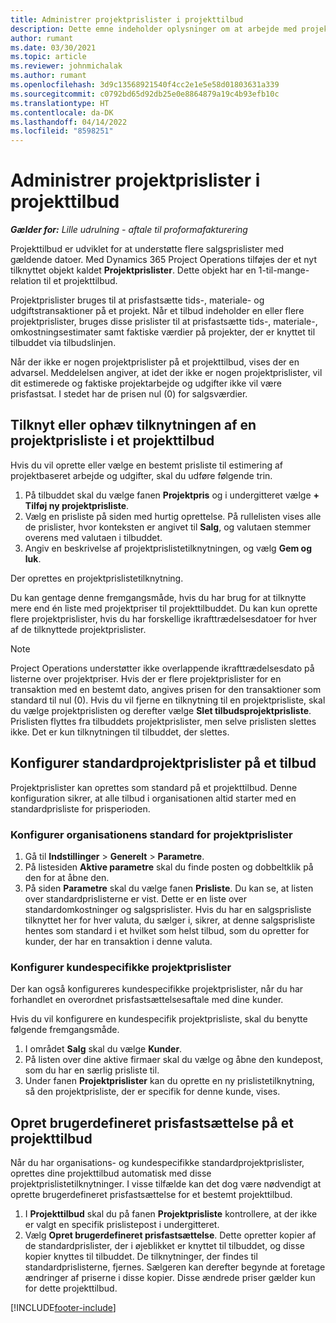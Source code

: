 ```yaml
---
title: Administrer projektprislister i projekttilbud
description: Dette emne indeholder oplysninger om at arbejde med projektprislister på tilbud.
author: rumant
ms.date: 03/30/2021
ms.topic: article
ms.reviewer: johnmichalak
ms.author: rumant
ms.openlocfilehash: 3d9c13568921540f4cc2e1e5e58d01803631a339
ms.sourcegitcommit: c0792bd65d92db25e0e8864879a19c4b93efb10c
ms.translationtype: HT
ms.contentlocale: da-DK
ms.lasthandoff: 04/14/2022
ms.locfileid: "8598251"
---
```

# <a name="manage-project-price-lists-on-project-quotes"></a>Administrer projektprislister i projekttilbud 

_**Gælder for:** Lille udrulning - aftale til proformafakturering_

Projekttilbud er udviklet for at understøtte flere salgsprislister med gældende datoer. Med Dynamics 365 Project Operations tilføjes der et nyt tilknyttet objekt kaldet **Projektprislister**. Dette objekt har en 1-til-mange-relation til et projekttilbud.

Projektprislister bruges til at prisfastsætte tids-, materiale- og udgiftstransaktioner på et projekt. Når et tilbud indeholder en eller flere projektprislister, bruges disse prislister til at prisfastsætte tids-, materiale-, omkostningsestimater samt faktiske værdier på projekter, der er knyttet til tilbuddet via tilbudslinjen.

Når der ikke er nogen projektprislister på et projekttilbud, vises der en advarsel. Meddelelsen angiver, at idet der ikke er nogen projektprislister, vil dit estimerede og faktiske projektarbejde og udgifter ikke vil være prisfastsat. I stedet har de prisen nul (0) for salgsværdier.

## <a name="associate-or-disassociate-a-project-price-list-on-a-project-quote"></a>Tilknyt eller ophæv tilknytningen af en projektprisliste i et projekttilbud

Hvis du vil oprette eller vælge en bestemt prisliste til estimering af projektbaseret arbejde og udgifter, skal du udføre følgende trin.

1. På tilbuddet skal du vælge fanen **Projektpris** og i undergitteret vælge **+ Tilføj ny projektprisliste**.
2. Vælg en prisliste på siden med hurtig oprettelse. På rullelisten vises alle de prislister, hvor konteksten er angivet til **Salg**, og valutaen stemmer overens med valutaen i tilbuddet.
4. Angiv en beskrivelse af projektprislistetilknytningen, og vælg **Gem og luk**.

Der oprettes en projektprislistetilknytning.

Du kan gentage denne fremgangsmåde, hvis du har brug for at tilknytte mere end én liste med projektpriser til projekttilbuddet. Du kan kun oprette flere projektprislister, hvis du har forskellige ikrafttrædelsesdatoer for hver af de tilknyttede projektprislister.

> [!NOTE]
> Project Operations understøtter ikke overlappende ikrafttrædelsesdato på listerne over projektpriser. Hvis der er flere projektprislister for en transaktion med en bestemt dato, angives prisen for den transaktioner som standard til nul (0).
Hvis du vil fjerne en tilknytning til en projektprisliste, skal du vælge projektprislisten og derefter vælge **Slet tilbudsprojektprisliste**. Prislisten flyttes fra tilbuddets projektprislister, men selve prislisten slettes ikke. Det er kun tilknytningen til tilbuddet, der slettes.

## <a name="set-up-default-project-price-lists-on-a-quote"></a>Konfigurer standardprojektprislister på et tilbud

Projektprislister kan oprettes som standard på et projekttilbud. Denne konfiguration sikrer, at alle tilbud i organisationen altid starter med en standardprisliste for prisperioden.

### <a name="set-up-organizational-default-for-project-price-lists"></a>Konfigurer organisationens standard for projektprislister

1. Gå til **Indstillinger** > **Generelt** > **Parametre**.
2. På listesiden **Aktive parametre** skal du finde posten og dobbeltklik på den for at åbne den. 
3. På siden **Parametre** skal du vælge fanen **Prisliste**. Du kan se, at listen over standardprislisterne er vist. Dette er en liste over standardomkostninger og salgsprislister. Hvis du har en salgsprisliste tilknyttet her for hver valuta, du sælger i, sikrer, at denne salgsprisliste hentes som standard i et hvilket som helst tilbud, som du opretter for kunder, der har en transaktion i denne valuta.

### <a name="set-up-customer-specific-project-price-lists"></a>Konfigurer kundespecifikke projektprislister

Der kan også konfigureres kundespecifikke projektprislister, når du har forhandlet en overordnet prisfastsættelsesaftale med dine kunder.

Hvis du vil konfigurere en kundespecifik projektprisliste, skal du benytte følgende fremgangsmåde.

1. I området **Salg** skal du vælge **Kunder**.
2. På listen over dine aktive firmaer skal du vælge og åbne den kundepost, som du har en særlig prisliste til.
3. Under fanen **Projektprislister** kan du oprette en ny prislistetilknytning, så den projektprisliste, der er specifik for denne kunde, vises.

## <a name="create-custom-pricing-on-a-project-quote"></a>Opret brugerdefineret prisfastsættelse på et projekttilbud

Når du har organisations- og kundespecifikke standardprojektprislister, oprettes dine projekttilbud automatisk med disse projektprislistetilknytninger. I visse tilfælde kan det dog være nødvendigt at oprette brugerdefineret prisfastsættelse for et bestemt projekttilbud. 

1. I **Projekttilbud** skal du på fanen **Projektprisliste** kontrollere, at der ikke er valgt en specifik prislistepost i undergitteret.
2. Vælg **Opret brugerdefineret prisfastsættelse**. Dette opretter kopier af de standardprislister, der i øjeblikket er knyttet til tilbuddet, og disse kopier knyttes til tilbuddet. De tilknytninger, der findes til standardprislisterne, fjernes. Sælgeren kan derefter begynde at foretage ændringer af priserne i disse kopier. Disse ændrede priser gælder kun for dette projekttilbud.


[!INCLUDE[footer-include](../../includes/footer-banner.md)]

